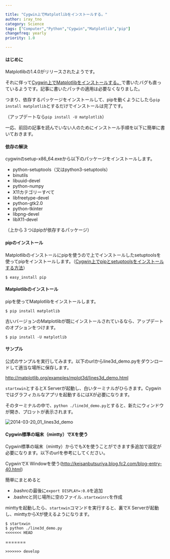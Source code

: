 ```yaml
---

title: "Cygwin上でMatplotlibをインストールする。"
author: iray_tno
category: Science
tags: ["Computer","Python","Cygwin","Matplotlib","pip"]
changefreq: yearly
priority: 1.0

---
```


#### はじめに

Matplotlibの1.4.0がリリースされたようです。

それに伴って[Cygwin上でMatplotlibをインストールする。](/articles/2014-03-20_01_how_to_install_matplotlib_on_cygwin/)で書いたバグも直っているようです。記事に書いたパッチの適用は必要なくなりました。

つまり、依存するパッケージをインストールして、pipを動くようにしたら`pip install matplotlib`とするだけでインストールは完了です。

（アップデートなら`pip install -U matplotlib`）

一応、前回の記事を読んでいない人のためにインストール手順を以下に簡単に書いておきます。

<!-- headline -->

#### 依存の解決

cygwinのsetup-x86_64.exeから以下のパッケージをインストールします。

- python-setuptools（又はpython3-setuptools）
- binutils
- libuuid-devel
- python-numpy
- X11カテゴリーすべて
- libfreetype-devel
- python-gtk2.0
- python-tkinter
- libpng-devel
- libX11-devel

（上から３つはpipが依存するパッケージ）

#### pipのインストール

Matplotlibのインストールにpipを使うので上でインストールしたsetuptoolsを使ってpipをインストールします。（[Cygwin上でpipとsetuptoolsをインストールする方法](/articles/2014-03-04_01_how_to_install_pip_and_setuptools/)）

```plain
$ easy_install pip
```

#### Matplotlibのインストール

pipを使ってMatplotlibをインストールします。

```plain
$ pip install matplotlib
```

古いバージョンのMatplotlibが既にインストールされているなら、アップデートのオプションをつけます。

```plain
$ pip install -U matplotlib
```


#### サンプル

公式のサンプルを実行してみます。以下のurlからline3d_demo.pyをダウンロードして適当な場所に保存します。

http://matplotlib.org/examples/mplot3d/lines3d_demo.html

`startxwin`とするとX Serverが起動し、白いターミナルがひらきます。Cygwinではグラフィカルなアプリを起動するにはXが必要になります。

そのターミナルの中で、`python ./line3d_demo.py`とすると、新たにウィンドウが開き、プロットが表示されます。

![2014-03-20_01_lines3d_demo](/img/articles/2014-03-20_01_lines3d_demo.jpg "2014-03-20_01_lines3d_demo")

#### Cygwin標準の端末（mintty）でXを使う

Cygwin標準の端末（mintty）からでもXを使うことができます多追加で設定が必要になります。以下のurlを参考にしてください。

CygwinでX Windowを使う(http://keisanbutsuriya.blog.fc2.com/blog-entry-40.html)

簡単にまとめると

- .bashrcの最後に`export DISPLAY=:0.0`を追加
- .bashrcと同じ場所に空のファイル`.startxwinrc`を作成

minttyを起動したら、`startxwin`コマンドを実行すると、裏でX Serverが起動し、minttyからXが使えるようになります。

```plain
$ startxwin
$ python ./line3d_demo.py
<<<<<<< HEAD
```
=======
```
>>>>>>> develop
